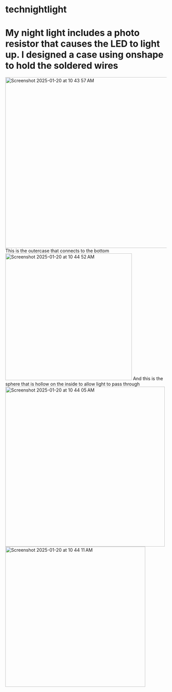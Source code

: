 # technightlight
# My night light includes a photo resistor that causes the LED to light up. I designed a case using onshape to hold the soldered wires
<img width="532" alt="Screenshot 2025-01-20 at 10 43 57 AM" src="https://github.com/user-attachments/assets/139b1d48-b841-4f13-9709-f8132bb0b608" />
This is the outercase that connects to the bottom
<img width="395" alt="Screenshot 2025-01-20 at 10 44 52 AM" src="https://github.com/user-attachments/assets/0192dd43-9321-4db5-b5d3-6803b7d81da9" />
And this is the sphere that is hollow on the inside to allow light to pass through
<img width="498" alt="Screenshot 2025-01-20 at 10 44 05 AM" src="https://github.com/user-attachments/assets/a38e1485-d613-485e-bf46-9d1afc681c89" />
<img width="437" alt="Screenshot 2025-01-20 at 10 44 11 AM" src="https://github.com/user-attachments/assets/899a0e1f-a242-4fed-bee1-2ade1e65caab" />

